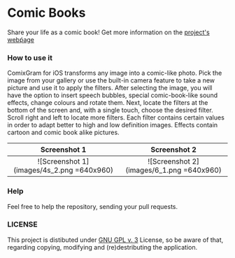 # Comic Books
Share your life as a comic book!
Get more information on the [project's webṕage](http://cornerstonecollege.github.io/comic-books/)

### How to use it

ComixGram for iOS transforms any image into a comic-like photo. Pick the image from your gallery or use the built-in camera feature to take a new picture and use it to apply the filters. After selecting the image, you will have the option to insert speech bubbles, special comic-book-like sound effects, change colours and rotate them. Next, locate the filters at the bottom of the screen and, with a single touch, choose the desired filter. Scroll right and left to locate more filters. Each filter contains certain values in order to adapt better to high and low definition images. Effects contain cartoon and comic book alike pictures.

| Screenshot 1                     | Screenshot 2                     |
| :------------------------------: | :------------------------------: |
| ![Screenshot 1](images/4s_2.png =640x960)   | ![Screenshot 2](images/6_1.png =640x960)  |

### Help
Feel free to help the repository, sending your pull requests.

### LICENSE
This project is distibuted under [GNU GPL v. 3](http://www.gnu.org/licenses/gpl-3.0.en.html) License, so be aware of that, regarding copying, modifying and (re)destributing the application. 
